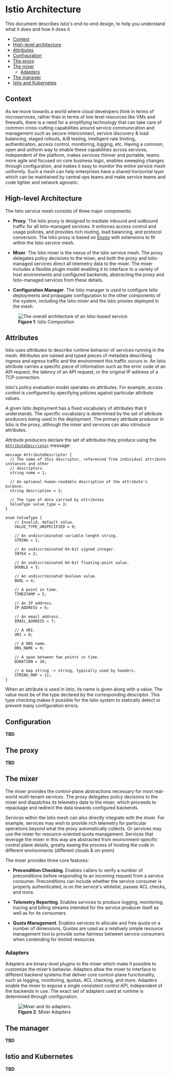 # Istio Architecture

This document describes Istio's end-to-end design, to help you understand what it does and how
it does it.

- [Context](#context)
- [High-level architecture](#high-level-architecture)
- [Attributes](#attributes)
- [Configuration](#configuration)
- [The proxy](#the-proxy)
- [The mixer](#the-mixer)
  - [Adapters](#adapters)
- [The manager](#the-manager)
- [Istio and Kubernetes](#istio-and-kubernetes)

## Context

As we move towards a world where cloud developers think in terms of microservices, rather than in terms of low level resources like VMs and firewalls, there 
is a need for a simplifying technology that can take care of common cross-cutting capabilities around service communication and management such as secure 
interconnect, service discovery & load balancing, staged rollouts, A/B testing, intelligent rate limiting, authentication, access control, monitoring, logging, etc. Having a common, open and 
uniform way to enable these capabilities across services, independent of the platform, makes services thinner and portable, teams more agile and focused on 
core business logic, enables sweeping changes through configuration, and makes it easy to monitor the entire service mesh uniformly. Such a mesh can 
help enterprises have a shared horizontal layer which can be maintained by central ops teams and make service teams and code lighter and network agnostic.

## High-level Architecture

The Istio service mesh consists of three major components:

- **Proxy**. The Istio proxy is designed to mediate inbound and outbound traffic for all Istio-managed services. It enforces
access control and usage policies, and provides rich routing, load balancing, and protocol conversion. The Istio proxy is based on 
[Envoy](https://lyft.github.io/envoy/) with extensions to fit within the Istio service mesh.

- **Mixer**. The Istio mixer is the nexus of the Istio service mesh. The proxy delegates policy decisions to the mixer, and both the
proxy and Istio-managed services direct all telemetry data to the mixer. The mixer includes a flexible plugin model enabling it
to interface to a variety of host environments and configured backends, abstracting the proxy and Istio-managed services
from these details.

- **Configuration Manager**. The Istio manager is used to configure Istio deployments and propagate configuration to 
the other components of the system, including the Istio mixer and the Istio 
proxies deployed in the mesh.

<figure id="fig-arch" class="center">
<img src="../images/arch.png" alt="The overall architecture of an Istio-based service.">
<figcaption><b>Figure 1</b>: Istio Composition</figcaption>
</figure>

## Attributes

Istio uses *attributes* to describe runtime behavior of services running in the mesh. Attributes are named and typed pieces of metadata
describing ingress and egress traffic and the environment this traffic occurs in. An Istio attribute carries a specific piece
of information such as the error code of an API request, the latency of an API request, or the
original IP address of a TCP connection.
 
Istio's policy evaluation model operates on attributes. For example, access control is configured by
specifying policies against particular attribute values.

A given Istio deployment has a fixed vocabulary of attributes that it understands. The specific vocabulary is
determined by the set of attribute producers being used in the deployment. The primary attribute producer in Istio
is the proxy, although the mixer and services can also introduce attributes.

Attribute producers declare the set of attributes they produce using the [`AttributeDescriptor`](https://raw.githubusercontent.com/istio/api/master/mixer/v1/config/descriptor/attribute_descriptor.proto)
message:

    message AttributeDescriptor {
      // The name of this descriptor, referenced from individual attribute instances and other
      // descriptors.
      string name = 1;
    
      // An optional human-readable description of the attribute's purpose.
      string description = 2;
    
      // The type of data carried by attributes
      ValueType value_type = 3;
    }

    enum ValueType {
        // Invalid, default value.
        VALUE_TYPE_UNSPECIFIED = 0;
    
        // An undiscriminated variable-length string.
        STRING = 1;
    
        // An undiscriminated 64-bit signed integer.
        INT64 = 2;
    
        // An undiscriminated 64-bit floating-point value.
        DOUBLE = 3;
    
        // An undiscriminated boolean value.
        BOOL = 4;
    
        // A point in time.
        TIMESTAMP = 5;
    
        // An IP address.
        IP_ADDRESS = 6;
    
        // An email address.
        EMAIL_ADDRESS = 7;
    
        // A URI.
        URI = 8;
    
        // A DNS name.
        DNS_NAME = 9;
    
        // A span between two points in time.
        DURATION = 10;
    
        // A map string -> string, typically used by headers.
        STRING_MAP = 11;
    }

When an attribute is used in Istio, its name is given along with a value. The value must be of the type declared by the corresponding descriptor. This
type checking makes it possible for the Istio system to statically detect or prevent many configuration errors.

## Configuration

**TBD**

## The proxy

**TBD**

## The mixer

The mixer provides the control-plane abstractions necessary for most real-world multi-tenant services.
The proxy delegates policy decisions to the mixer and dispatches its telemetry data to the mixer, which
proceeds to repackage and redirect the data towards configured backends.

Services within the Istio mesh can also directly integrate with the mixer. For example, services may wish to provide rich telemetry for particular operations
beyond what the proxy automatically collects. Or services may use the mixer for resource-oriented quota management. Services that leverage the mixer in this 
way are abstracted from environment-specific control plane details, greatly easing the process of hosting the code in
different environments (different clouds & on-prem)

The mixer provides three core features:

- **Precondition Checking**. Enables callers to verify a number of preconditions before responding to an incoming request from a service consumer. 
Preconditions can include whether the service consumer is properly authenticated, is on the service's whitelist, passes ACL checks, and more.

- **Telemetry Reporting**. Enables services to produce logging, monitoring, tracing and billing streams intended for the service producer itself as well as 
for its consumers.

- **Quota Management**. Enables services to allocate and free quota on a number of dimensions, Quotas are used as a relatively simple resource management 
tool to provide some fairness between service consumers when contending for limited resources.

### Adapters

Adapters are binary-level plugins to the mixer which make it possible to customize the mixer’s behavior. Adapters allow the mixer to interface 
to different backend systems that deliver core control-plane functionality, such as logging, monitoring, quotas, ACL checking, and more. Adapters
enable the mixer to expose a single consistent control API, independent of the backends in use. The exact set of adapters
used at runtime is determined through configuration.

<figure id="fig-adapters" class="center">
<img src="images/adapters.png" alt="Mixer and its adapters.">
<figcaption><b>Figure 2</b>: Mixer Adapters</figcaption>
</figure>

## The manager

**TBD**

## Istio and Kubernetes

**TBD**

